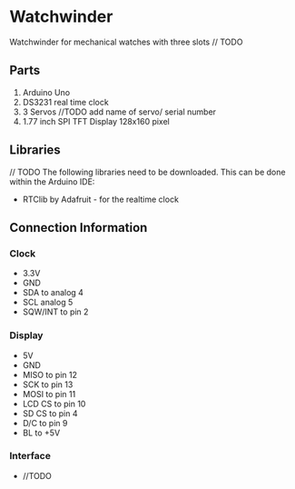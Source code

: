 # Watchwinder
Watchwinder for mechanical watches with three slots
// TODO

## Parts
1. Arduino Uno
2. DS3231 real time clock
3. 3 Servos                     //TODO add name of servo/ serial number
4. 1.77 inch SPI TFT Display 128x160 pixel


## Libraries
// TODO
The following libraries need to be downloaded. This can be done within the Arduino IDE:
- RTClib by Adafruit - for the realtime clock


## Connection Information
### Clock
- 3.3V
- GND
- SDA to analog 4
- SCL analog 5
- SQW/INT to pin 2

### Display
- 5V
- GND
- MISO to pin 12
- SCK to pin 13
- MOSI to pin 11
- LCD CS to pin 10
- SD CS to pin 4
- D/C to pin 9
- BL to +5V

### Interface
- //TODO